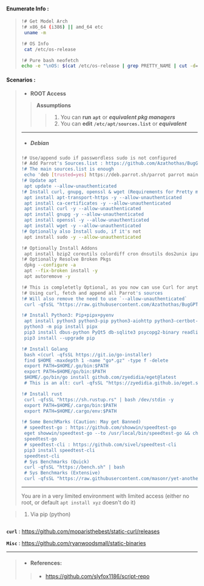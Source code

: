 #### Enumerate Info :
> ```bash
> !# Get Model Arch 
> !# x86_64 (i386) || amd_64 etc
>  uname -m
>
> !# OS Info
>  cat /etc/os-release 
>
> !# Pure bash neofetch
> echo -e "\nOS: $(cat /etc/os-release | grep PRETTY_NAME | cut -d= -f2 | sed 's/"//g') ($(cat /etc/os-release | grep ID_LIKE | cut -d= -f2 | sed 's/"//g'))\nKernel: $(uname -r)\nCPU: $(grep -c ^processor /proc/cpuinfo) x $(grep -m1 "model name" /proc/cpuinfo | cut -d: -f2 ) @ $(grep -m1 "cpu MHz" /proc/cpuinfo | cut -d: -f2 | tr -d '[:space:]') MHz\nRAM: $(free -h | awk '/^Mem:/ {print $3 "/" $2}')\nDisk: $(df -h / | awk '/^\/dev\// {print $3 "/" $2 " (" $5 " used)"}')\n"
> ```


#### Scenarios :
> - **ROOT Access**
> > **Assumptions**
> > > 1. You can **run** **`apt`** or ***equivalent pkg managers***
> > > 2. You can **edit** **`/etc/apt/sources.list`** or ***equivalent***
> ---
> - ##### **Debian**
> ```bash
> !# Use/append sudo if passwordless sudo is not configured
> !# Add Parrot's Sources.list : https://github.com/Azathothas/BugGPT-Tools/blob/main/free-tiers/VPS/.scripts/debian_parrot_sources.list
> !# The main sources.list is enough 
>  echo 'deb [trusted=yes] https://deb.parrot.sh/parrot parrot main contrib non-free' >> /etc/apt/sources.list 
> !# Update apt
>  apt update --allow-unauthenticated
> !# Install curl, gnupg, openssl & wget (Requirements for Pretty much everything else)
>  apt install apt-transport-https -y --allow-unauthenticated
>  apt install ca-certificates -y --allow-unauthenticated
>  apt install curl -y --allow-unauthenticated
>  apt install gnupg -y --allow-unauthenticated
>  apt install openssl -y --allow-unauthenticated
>  apt install wget -y --allow-unauthenticated
> !# Optionally also Install sudo, if it's not
>  apt install sudo -y --allow-unauthenticated
> 
> !# Optionally Install Addons
>  apt install bzip2 coreutils colordiff cron dnsutils dos2unix iputils-arping iputils-clockdiff iputils-tracepath jq locate net-tools moreutils nano openssh-client openssh-server pkg-config readline-common software-properties-common ssh ssh-tools tree xsltproc zip -y --ignore-missing --allow-unauthenticated
> !# Optionally Resolve Broken Pkgs
>  dpkg --configure -a
>  apt --fix-broken install -y
>  apt autoremove -y
> 
> !# This is completetly Optional, as you now can use Curl for anything anyway
> !# Using curl, fetch and append all Parrot's sources 
> !# Will also remove the need to use `--allow-unauthenticated`
>  curl -qfsSL "https://raw.githubusercontent.com/Azathothas/BugGPT-Tools/main/free-tiers/VPS/.scripts/debian_add_parrot_sources.list.sh" | bash
>
> !# Install Python3: Pip+pipx+pyenv
>  apt install python3 python3-pip python3-aiohttp python3-certbot-apache python3-requests python3-matplotlib python3-keras python3-opencv python3-django python3-flask -y --ignore-missing --allow-unauthenticated
>  python3 -m pip install pipx 
>  pip3 install dbus-python PyQt5 db-sqlite3 psycopg2-binary readline whitenoise --upgrade
>  pip3 install --upgrade pip
>
> !# Install Golang
>  bash <(curl -qfsSL https://git.io/go-installer)
>  find $HOME -maxdepth 1 -name "go*.gz" -type f -delete
>  export PATH=$HOME/.go/bin:$PATH
>  export PATH=$HOME/go/bin:$PATH  
>  $HOME/.go/bin/go install github.com/zyedidia/eget@latest
>  # This is an alt: curl -qfsSL "https://zyedidia.github.io/eget.sh" | bash && mv ./eget /usr/local/bin/eget
> 
> !# Install rust
>  curl -qfsSL "https://sh.rustup.rs" | bash /dev/stdin -y 
>  export PATH=$HOME/.cargo/bin:$PATH
>  export PATH=$HOME/.cargo/env:$PATH
>
> !# Some BenchMarks (Caution: May get Banned)
>  # speedtest-go : https://github.com/showwin/speedtest-go
>  eget showwin/speedtest-go --to /usr/local/bin/speedtest-go && chmod +x /usr/local/bin/speedtest-go
>  speedtest-go
>  # speedtest-cli : https://github.com/sivel/speedtest-cli
>  pip3 install speedtest-cli
>  speedtest-cli
>  # Sys Benchmarks (Quick)
>  curl -qfsSL "https://bench.sh" | bash
>  # Sys Benchmarks (Extensive)
>  curl -qfsSL "https://raw.githubusercontent.com/masonr/yet-another-bench-script/master/yabs.sh" | bash -s -- -i
> ```
> ---
> 
> You are in a very limited environment with limited access (either no root, or default `apt install xyz` doesn't do it)

> 1. Via pip (python)
```bash
```
**`curl`** : https://github.com/moparisthebest/static-curl/releases

**`Misc`** : https://github.com/ryanwoodsmall/static-binaries

---
> - #### References:
> > - https://github.com/slyfox1186/script-repo
